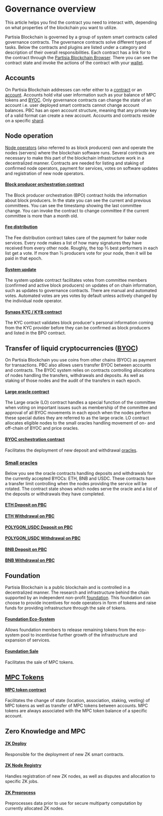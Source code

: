 # Governance overview

This article helps you find the contract you need to interact with, depending on what properties of the blockchain you want to utilize.

Partisia Blockchain is governed by a group of system smart contracts called governance contracts. The governance contracts solve different types of tasks. Below the contracts and plugins are listed under a category and description of their overall responsibilities. Each contract has a link for to the contract through the [Partisia Blockchain Browser](https://browser.partisiablockchain.com/). There you can see the contract state and invoke the actions of the contract with your [wallet](https://snaps.metamask.io/snap/npm/partisiablockchain/snap/).


## Accounts

On Partisia Blockchain addresses can refer either to a [contract](../smart-contracts/what-is-a-smart-contract.md) or an [account](create-an-account.md). Accounts hold vital user information such as your balance of MPC tokens and [BYOC](byoc.md). Only governance contracts can change the state of an account i.e. user deployed smart contracts cannot change account balances. PBC has an open account structure, meaning that any private key of a valid format can create a new account. Accounts and contracts reside on a specific [shard](sharding.md).

## Node operation

[Node operators](../node-operations/what-is-a-node-operator.md) (also referred to as block producers) own and operate the nodes (servers) where the blockchain software runs. Several contracts are necessary to make this part of the blockchain infrastructure work in a decentralized manner. Contracts are needed for listing and staking of confirmed node operators, payment for services, votes on software updates and registration of new node operators.

#### [Block producer orchestration contract](https://browser.partisiablockchain.com/contracts/04203b77743ad0ca831df9430a6be515195733ad91)

The Block producer orchestration (BPO) contract holds the information about block producers. In the state you can see the current and previous committees. You can see the timestamp showing the last committee change. You can invoke the contract to change committee if the current committee is more than a month old.


#### [Fee distribution](https://browser.partisiablockchain.com/contracts/04fe17d1009372c8ed3ac5b790b32e349359c2c7e9)

The Fee distribution contract takes care of the payment for baker node services. Every node makes a list of how many signatures they have received from every other node. Roughly, the top ⅔ best performers in each list get a vote. If more than ⅓ producers vote for your node, then it will be paid in that epoch.


#### [System update](https://browser.partisiablockchain.com/contracts/04c5f00d7c6d70c3d0919fd7f81c7b9bfe16063620)

The system update contract facilitates votes from committee members (confirmed and active block producers) on updates of on chain information, such as updates to governance contracts. There are manual and automated votes. Automated votes are yes votes by default unless actively changed by the individual node operator. 

#### [Synaps KYC / KYB contract](https://browser.partisiablockchain.com/contracts/014aeb24bb43eb1d62c0cebf2a1318e63e35e53f96)

The KYC contract validates block producer's personal information coming from the KYC provider before they can be confirmed as block producers and listed in the BPO contract. 


## Transfer of liquid cryptocurrencies ([BYOC](byoc.md))

On Partisia Blockchain you use coins from other chains (BYOC) as payment for transactions. PBC also allows users transfer BYOC between accounts and contracts. The BYOC system relies on contracts controlling allocations of nodes handling the transfers, withdrawals and deposits. As well as staking of those nodes and the audit of the transfers in each epoch. 

#### [Large oracle contract](https://browser.partisiablockchain.com/contracts/04f1ab744630e57fb9cfcd42e6ccbf386977680014)

The Large oracle (LO) contract handles a special function of the committee when voting on important issues such as membership of the committee and approval of all BYOC movements in each epoch when the nodes perform these special duties they are referred to as the large oracle. LO contract allocates eligible nodes to the small oracles handling movement of on- and off-chain of BYOC and price oracles.

#### [BYOC orchestration contract](https://browser.partisiablockchain.com/contracts/0458ff0a290e2fe847b23a364925799d1c53c8b36b)

Facilitates the deployment of new deposit and withdrawal [oracles](../node-operations/oracles-on-partisia-blockchain.md).

### [Small oracles](https://partisiablockchain.gitlab.io/documentation/node-operations/oracles-on-partisia-blockchain.html#what-is-a-small-oracle)

Below you see the oracle contracts handling deposits and withdrawals for the currently accepted BYOCs: ETH, BNB and USDC. These contracts have a transfer limit controlling when the nodes providing the service will be rotated. The contract state shows which nodes serve the oracle and a list of the deposits or withdrawals they have completed.


#### [ETH Deposit on PBC](https://browser.partisiablockchain.com/contracts/045dbd4c13df987d7fb4450e54bcd94b34a80f2351)  

#### [ETH Withdrawal on PBC](https://browser.partisiablockchain.com/contracts/043b1822925da011657f9ab3d6ff02cf1e0bfe0146)

#### [POLYGON_USDC Deposit on PBC](https://browser.partisiablockchain.com/contracts/042f2f190765e27f175424783a1a272e2a983ef372)   

#### [POLYGON_USDC Withdrawal on PBC](https://browser.partisiablockchain.com/contracts/04adfe4aaacc824657e49a59bdc8f14df87aa8531a)

#### [BNB Deposit on PBC](https://browser.partisiablockchain.com/contracts/047e1c96cd53943d1e0712c48d022fb461140e6b9f)   

#### [BNB Withdrawal on PBC](https://browser.partisiablockchain.com/contracts/044bd689e5fe2995d679e946a2046f69f022be7c10)



## Foundation

Partisia Blockchain is a public blockchain and is controlled in a decentralized manner. The research and infrastructure behind the chain supported by an independent non-profit [foundation](https://partisiablockchain.com/foundation). This foundation can choose to provide incentives for node operators in form of tokens and raise funds for providing infrastructure through the sale of tokens.

#### [Foundation Eco-System](https://browser.partisiablockchain.com/contracts/01ad44bb0277a8df16408006c375a6fa015bb22c97)

Allows foundation members to release remaining tokens from the eco-system pool to incentivise further growth of the infrastructure and expansion of services.

#### [Foundation Sale](https://browser.partisiablockchain.com/contracts/012635f1c0a9bffd59853c6496e1c26ebda0e2b4da)

Facilitates the sale of MPC tokens.



## [MPC Tokens](mpc-token-model-and-account-elements.md)

#### [MPC token contract](https://browser.partisiablockchain.com/contracts/01a4082d9d560749ecd0ffa1dcaaaee2c2cb25d881)

Facilitates the change of state (location, association, staking, vesting) of MPC tokens as well as transfer of MPC tokens between accounts. MPC tokens are always associated with the MPC token balance of a specific account.


## Zero Knowledge and MPC

#### [ZK Deploy](https://browser.partisiablockchain.com/contracts/018bc1ccbb672b87710327713c97d43204905082cb)

Responsible for the deployment of new ZK smart contracts.

#### [ZK Node Registry](https://browser.partisiablockchain.com/contracts/01a2020bb33ef9e0323c7a3210d5cb7fd492aa0d65)

Handles registration of new ZK nodes, as well as disputes and allocation to specific ZK jobs.

#### [ZK Preprocess](https://browser.partisiablockchain.com/contracts/01385fedf807390c3dedf42ba51208bc51292e2657)

Preprocesses data prior to use for secure multiparty computation by currently allocated ZK nodes.


